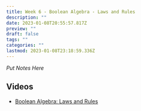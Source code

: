 ```yaml
---
title: Week 6 - Boolean Algebra - Laws and Rules
description: ""
date: 2023-01-08T20:55:57.817Z
preview: ""
draft: false
tags: ""
categories: ""
lastmod: 2023-01-08T23:18:59.336Z
---
```


*Put Notes Here*

## Videos

- [Boolean Algebra: Laws and Rules](https://youtu.be/JpBo9iLbmqY)
